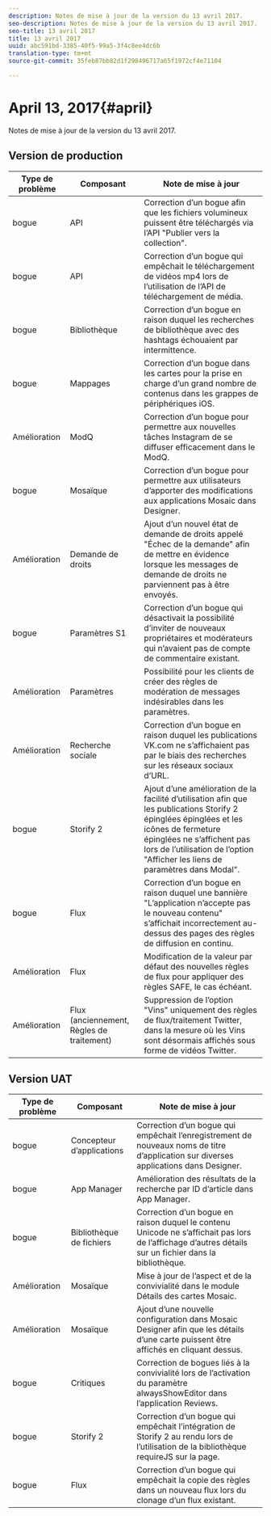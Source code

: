 ```yaml
---
description: Notes de mise à jour de la version du 13 avril 2017.
seo-description: Notes de mise à jour de la version du 13 avril 2017.
seo-title: 13 avril 2017
title: 13 avril 2017
uuid: abc591bd-3385-40f5-99a5-3f4c8ee4dc6b
translation-type: tm+mt
source-git-commit: 35feb87bb82d1f298496717a65f1972cf4e71104

---
```



# April 13, 2017{#april}

Notes de mise à jour de la version du 13 avril 2017.

## Version de production

| **Type de problème** | **Composant** | **Note de mise à jour** |
|---|---|---|
| bogue | API | Correction d’un bogue afin que les fichiers volumineux puissent être téléchargés via l’API "Publier vers la collection". |
| bogue | API | Correction d’un bogue qui empêchait le téléchargement de vidéos mp4 lors de l’utilisation de l’API de téléchargement de média. |
| bogue | Bibliothèque | Correction d’un bogue en raison duquel les recherches de bibliothèque avec des hashtags échouaient par intermittence. |
| bogue | Mappages | Correction d’un bogue dans les cartes pour la prise en charge d’un grand nombre de contenus dans les grappes de périphériques iOS. |
| Amélioration | ModQ | Correction d’un bogue pour permettre aux nouvelles tâches Instagram de se diffuser efficacement dans le ModQ. |
| bogue | Mosaïque | Correction d’un bogue pour permettre aux utilisateurs d’apporter des modifications aux applications Mosaic dans Designer. |
| Amélioration | Demande de droits | Ajout d’un nouvel état de demande de droits appelé "Échec de la demande" afin de mettre en évidence lorsque les messages de demande de droits ne parviennent pas à être envoyés. |
| bogue | Paramètres S1 | Correction d’un bogue qui désactivait la possibilité d’inviter de nouveaux propriétaires et modérateurs qui n’avaient pas de compte de commentaire existant. |
| Amélioration | Paramètres | Possibilité pour les clients de créer des règles de modération de messages indésirables dans les paramètres. |
| Amélioration | Recherche sociale | Correction d’un bogue en raison duquel les publications VK.com ne s’affichaient pas par le biais des recherches sur les réseaux sociaux d’URL. |
| bogue | Storify 2 | Ajout d’une amélioration de la facilité d’utilisation afin que les publications Storify 2 épinglées épinglées et les icônes de fermeture épinglées ne s’affichent pas lors de l’utilisation de l’option "Afficher les liens de paramètres dans Modal". |
| bogue | Flux | Correction d’un bogue en raison duquel une bannière "L’application n’accepte pas le nouveau contenu" s’affichait incorrectement au-dessus des pages des règles de diffusion en continu. |
| Amélioration | Flux | Modification de la valeur par défaut des nouvelles règles de flux pour appliquer des règles SAFE, le cas échéant. |
| Amélioration | Flux (anciennement, Règles de traitement) | Suppression de l’option "Vins" uniquement des règles de flux/traitement Twitter, dans la mesure où les Vins sont désormais affichés sous forme de vidéos Twitter. |

## Version UAT

| **Type de problème** | **Composant** | **Note de mise à jour** |
|---|---|---|
| bogue | Concepteur d’applications | Correction d’un bogue qui empêchait l’enregistrement de nouveaux noms de titre d’application sur diverses applications dans Designer. |
| bogue | App Manager | Amélioration des résultats de la recherche par ID d’article dans App Manager. |
| bogue | Bibliothèque de fichiers | Correction d’un bogue en raison duquel le contenu Unicode ne s’affichait pas lors de l’affichage d’autres détails sur un fichier dans la bibliothèque. |
| Amélioration | Mosaïque | Mise à jour de l’aspect et de la convivialité dans le module Détails des cartes Mosaic. |
| Amélioration | Mosaïque | Ajout d’une nouvelle configuration dans Mosaic Designer afin que les détails d’une carte puissent être affichés en cliquant dessus. |
| bogue | Critiques | Correction de bogues liés à la convivialité lors de l’activation du paramètre alwaysShowEditor dans l’application Reviews. |
| bogue | Storify 2 | Correction d’un bogue qui empêchait l’intégration de Storify 2 au rendu lors de l’utilisation de la bibliothèque requireJS sur la page. |
| bogue | Flux | Correction d’un bogue qui empêchait la copie des règles dans un nouveau flux lors du clonage d’un flux existant. |

